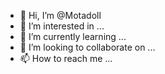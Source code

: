 - 👋 Hi, I’m @Motadoll
- 👀 I’m interested in ...
- 🌱 I’m currently learning ...
- 💞️ I’m looking to collaborate on ...
- 📫 How to reach me ...

<!---
Motadoll/Motadoll is a ✨ special ✨ repository because its `README.md` (this file) appears on your GitHub profile.
You can click the Preview link to take a look at your changes.
--->
